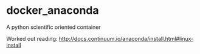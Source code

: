 docker_anaconda
===============

A python scientific oriented container

Worked out reading:
http://docs.continuum.io/anaconda/install.html#linux-install
